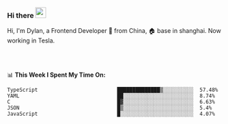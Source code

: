 ### Hi there <img src="https://media.giphy.com/media/hvRJCLFzcasrR4ia7z/giphy.gif" width="25px">

<!-- ![visitors](https://visitor-badge.glitch.me/badge?page_id=dislfyer.dislfyer) -->

Hi, I'm Dylan, a Frontend Developer 🚀 from China, 🏠 base in shanghai. Now working in Tesla.

<br/>
<br/>

📊 **This Week I Spent My Time On:**


<!--START_SECTION:waka-->

```text
TypeScript                          ██████████████▒░░░░░░░░░░  57.48%
YAML                                ██░░░░░░░░░░░░░░░░░░░░░░░  8.74%
C                                   █▓░░░░░░░░░░░░░░░░░░░░░░░  6.63%
JSON                                █▒░░░░░░░░░░░░░░░░░░░░░░░  5.4%
JavaScript                          █░░░░░░░░░░░░░░░░░░░░░░░░  4.07%
```

<!--END_SECTION:waka-->

<!--
**About Me:**
 -->

